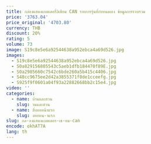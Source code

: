 ```yaml
---
title: กล่องแสดงแบตเตอรี่ลิเธียม CAN รายการรุ่นที่กําหนดเอง ข้อมูลการรวบรวม
price: '3763.04'
price_original: '4703.80'
currency: THB
discount: 20%
rating: 5
volume: 73
image: S19c8e5e6a92544638a952ebca4a69d526.jpg
images:
  - S19c8e5e6a92544638a952ebca4a69d526.jpg
  - S0a829156805543c5aeb1dfb184470f89E.jpg
  - S0a2985660c7542c6bde260a5b415c4406.jpg
  - S48cc9675ee2d42a3855371f8de1cceefg.jpg
  - S925f9f0601a04f93a22882668bb2c15e4.jpg
video: ''
categories:
  - name: บ้านและสวน
    slug: านและสวน
  - name: สิ่งทอหน้าแรก
    slug: งทอหน-าแรก
slug: กล-องแสดงแบตเตอร-เธ-ยม-can
encode: okhAT7A
lang: th
---
```

  